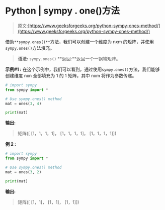 # Python | sympy . one()方法

> 原文:[https://www.geeksforgeeks.org/python-sympy-ones-method/](https://www.geeksforgeeks.org/python-sympy-ones-method/)

借助`**sympy.ones()**`方法，我们可以创建一个维度为 nxm 的矩阵，并使用`sympy.ones()`方法填充。

> **语法:** `sympy.ones()`
> **返回:**返回一个一锅端矩阵。

**示例#1 :**
在这个示例中，我们可以看到，通过使用`sympy.ones()`方法，我们能够创建维度 nxn 全部填充为 1 的 1 矩阵，其中 nxm 将作为参数传递。

```py
# import sympy
from sympy import *

# Use sympy.ones() method
mat = ones(3, 4)

print(mat)
```

**输出:**

> 矩阵([
> [1，1，1，1]，
> [1，1，1，1]，
> [1，1，1，1]])

**例 2 :**

```py
# import sympy
from sympy import *

# Use sympy.ones() method
mat = ones(3, 2)

print(mat)
```

**输出:**

> 矩阵([
> [1，1]，
> [1，1]，
> [1，1]])
